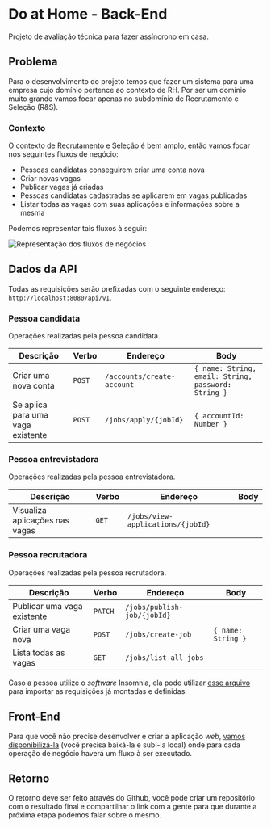 # Do at Home - Back-End

Projeto de avaliação técnica para fazer assíncrono em casa.

## Problema

Para o desenvolvimento do projeto temos que fazer um sistema para uma empresa cujo domínio pertence ao contexto de RH. Por ser um domínio muito grande vamos focar apenas no subdomínio de Recrutamento e Seleção (R&S).

### Contexto

O contexto de Recrutamento e Seleção é bem amplo, então vamos focar nos seguintes fluxos de negócio:

- Pessoas candidatas conseguirem criar uma conta nova
- Criar novas vagas
- Publicar vagas já criadas
- Pessoas candidatas cadastradas se aplicarem em vagas publicadas
- Listar todas as vagas com suas aplicações e informações sobre a mesma

Podemos representar tais fluxos à seguir:

![Representação dos fluxos de negócios](/assets/img/diagram.jpg)

## Dados da API

Todas as requisições serão prefixadas com o seguinte endereço: `http://localhost:8080/api/v1`.

### Pessoa candidata

Operações realizadas pela pessoa candidata.

| Descrição                         | Verbo  | Endereço                   | Body                                                |
| --------------------------------- | ------ | -------------------------- | --------------------------------------------------- |
| Criar uma nova conta              | `POST` | `/accounts/create-account` | `{ name: String, email: String, password: String }` |
| Se aplica para uma vaga existente | `POST` | `/jobs/apply/{jobId}`      | `{ accountId: Number }`                             |

### Pessoa entrevistadora

Operações realizadas pela pessoa entrevistadora.

| Descrição                      | Verbo | Endereço                          | Body |
| ------------------------------ | ----- | --------------------------------- | ---- |
| Visualiza aplicações nas vagas | `GET` | `/jobs/view-applications/{jobId}` |

### Pessoa recrutadora

Operações realizadas pela pessoa recrutadora.

| Descrição                   | Verbo   | Endereço                    | Body               |
| --------------------------- | ------- | --------------------------- | ------------------ |
| Publicar uma vaga existente | `PATCH` | `/jobs/publish-job/{jobId}` |
| Criar uma vaga nova         | `POST`  | `/jobs/create-job`          | `{ name: String }` |
| Lista todas as vagas        | `GET`   | `/jobs/list-all-jobs`       |

Caso a pessoa utilize o _software_ Insomnia, ela pode utilizar [esse arquivo](https://github.com/gupy-io/simple-api-interview/blob/main/insomnia.json) para importar as requisições já montadas e definidas.

## Front-End

Para que você não precise desenvolver e criar a aplicação _web_, [vamos disponibilizá-la](https://github.com/gupy-io/simple-app-web-interview) (você precisa baixá-la e subí-la local) onde para cada operação de negócio haverá um fluxo à ser executado.

## Retorno

O retorno deve ser feito através do Github, você pode criar um repositório com o resultado final e compartilhar o link com a gente para que durante a próxima etapa podemos falar sobre o mesmo.
